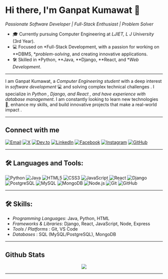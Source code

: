 # Hi there, I'm Ganpat Kumawat 👋

*Passionate Software Developer | Full-Stack Enthusiast | Problem Solver*

- 🎓 Currently pursuing Computer Engineering at *LJIET, L J University* (3rd Year).
- 💻 Focused on *Full-Stack Development, with a passion for working on **DBMS, **problem-solving*, and creating innovative applications.
- 🛠 Skilled in *Python, **Java, **Django,  **React, and **Web Development*.

---

I am Ganpat Kumawat, a *Computer Engineering student*  with a deep interest in *software development* 💻 and solving complex technical challenges . I specialize in *Python , Django, and React , and have experience with database management*. I am constantly looking to learn new technologies 🚀, enhance my skills, and build innovative projects that make a real-world impact .

---

## Connect with me  

[![Email](https://img.shields.io/badge/Email-red?style=for-the-badge&logo=gmail&logoColor=white)](mailto:ganpatajmera12@gmail.com)  [![X](https://img.shields.io/badge/X-%2300acee.svg?&style=for-the-badge&logo=x&logoColor=white)](https://x.com/Y_A_S_H_007)  [![Dev.to](https://img.shields.io/badge/dev.to-%2308090A.svg?&style=for-the-badge&logo=dev.to&logoColor=white)](https://dev.to/yash_parekh_9293b83556519)  [![LinkedIn](https://img.shields.io/badge/LinkedIn-%231E77B5.svg?&style=for-the-badge&logo=linkedin&logoColor=white)](https://www.linkedin.com/in/yashnparekh/)  [![Facebook](https://img.shields.io/badge/Facebook-%232E87FB.svg?&style=for-the-badge&logo=facebook&logoColor=white)](https://www.facebook.com/profile.php?id=100081121778578)  [![Instagram](https://img.shields.io/badge/Instagram-%23000000.svg?&style=for-the-badge&logo=instagram&logoColor=white)](https://www.instagram.com/yashnparekh2005/)  [![GitHub](https://img.shields.io/badge/GitHub-%2324292e.svg?&style=for-the-badge&logo=github&logoColor=white)](https://github.com/YashNParekh)  


---

## 🛠 Languages and Tools:

![Python](https://img.shields.io/badge/Python-3776AB?style=for-the-badge&logo=python&logoColor=white)
![Java](https://img.shields.io/badge/Java-007396?style=for-the-badge&logo=java&logoColor=white)
![HTML5](https://img.shields.io/badge/HTML5-E34F26?style=for-the-badge&logo=html5&logoColor=white)
![CSS3](https://img.shields.io/badge/CSS3-1572B6?style=for-the-badge&logo=css3&logoColor=white)
![JavaScript](https://img.shields.io/badge/JavaScript-F7DF1E?style=for-the-badge&logo=javascript&logoColor=black)
![React](https://img.shields.io/badge/React-61DAFB?style=for-the-badge&logo=react&logoColor=black)
![Django](https://img.shields.io/badge/Django-092E20?style=for-the-badge&logo=django&logoColor=white)
![PostgreSQL](https://img.shields.io/badge/PostgreSQL-336791?style=for-the-badge&logo=postgresql&logoColor=white)
![MySQL](https://img.shields.io/badge/MySQL-4479A1?style=for-the-badge&logo=mysql&logoColor=white)
![MongoDB](https://img.shields.io/badge/MongoDB-47A248?style=for-the-badge&logo=mongodb&logoColor=white)
![Node.js](https://img.shields.io/badge/Node.js-339933?style=for-the-badge&logo=nodedotjs&logoColor=white)
![Git](https://img.shields.io/badge/Git-F05032?style=for-the-badge&logo=git&logoColor=white)
![GitHub](https://img.shields.io/badge/GitHub-181717?style=for-the-badge&logo=github&logoColor=white)


---

## 🛠 Skills:

- *Programming Languages*: Java, Python, HTML
- *Frameworks & Libraries*: Django, React, JavaScript,  Node, Express 
- *Tools / Platforms* : Git, VS Code
- *Databases* : SQL (MySQL/PostgreSQL), MongoDB

---


## Github Stats  
<div align="center"><img src="https://github-readme-stats.vercel.app/api?username=Ganpat-8903&show_icons=true&count_private=true&hide_border=true" align="center" /></div>  

---
